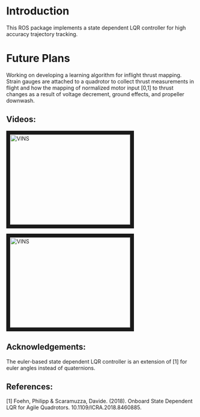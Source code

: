 # Introduction
This ROS package implements a state dependent LQR controller for high accuracy trajectory tracking.

# Future Plans
Working on developing a learning algorithm for inflight thrust mapping. Strain gauges are attached to a quadrotor to collect thrust measurements in flight and how the mapping of normalized motor input [0,1] to thrust changes as a result of voltage decrement, ground effects, and propeller downwash. 

## Videos:

<a href="https://www.youtube.com/watch?v=phKAAQSkkjc" target="_blank"><img src="https://img.youtube.com/vi/phKAAQSkkjc/hqdefault.jpg" 
alt="VINS" width="320" height="240" border="10" /></a>

<a href="https://www.youtube.com/watch?v=Arlwatxqgfo" target="_blank"><img src="https://img.youtube.com/vi/Arlwatxqgfo/hqdefault.jpg" 
alt="VINS" width="320" height="240" border="10" /></a>

## Acknowledgements:
The euler-based state dependent LQR controller is an extension of [1] for euler angles instead of quaternions.

## References:
[1] Foehn, Philipp & Scaramuzza, Davide. (2018). Onboard State Dependent LQR for Agile Quadrotors. 10.1109/ICRA.2018.8460885. 
